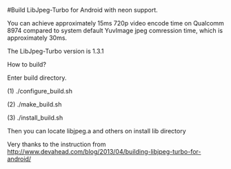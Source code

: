 #Build LibJpeg-Turbo for Android with neon support.

You can achieve approximately 15ms 720p video encode time on Qualcomm 8974 compared to system default YuvImage jpeg comression time, which is approximately 30ms.  

The LibJpeg-Turbo version is 1.3.1

How to build?

Enter build directory.

(1) ./configure_build.sh

(2) ./make_build.sh

(3) ./install_build.sh

Then you can locate libjpeg.a and others on install lib directory

Very thanks to the instruction from http://www.devahead.com/blog/2013/04/building-libjpeg-turbo-for-android/
